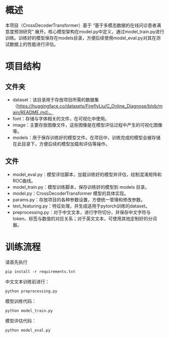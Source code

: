 # 概述

本项目（CrossDecoderTransformer）基于 “基于多模态数据的在线问诊患者满意度预测研究” 展开。核心模型架构在model.py中定义，通过model_train.py进行训练。训练好的模型保存在models目录，方便后续使用model_eval.py对其在测试数据上的性能进行评估。

# 项目结构

## 文件夹
* dataset：该目录用于存放项目所需的数据集（https://huggingface.co/datasets/FireflyLiu/C_Online_Diagnose/blob/main/README.md）。
* font：存储与字体相关的文件，在可视化中使用。
* image：主要存放图像文件，这些图像是在模型评估过程中产生的可视化图像等。
* models：用于保存训练好的模型文件。在项目中，训练完成的模型会被存储在此目录下，方便后续的模型加载和评估等操作。

## 文件
* model_eval.py：模型评估脚本，加载训练好的模型并评估，绘制混淆矩阵和ROC曲线。
* model_train.py：模型训练脚本，保存训练好的模型到 models 目录。
* model.py：CrossDecoderTransformer 模型的具体实现。
* params.py：存放项目的各种参数设置，方便统一管理和修改参数。
* text_featuring.py：特征处理，并生成适用于pytorch训练的dataset。
* preprocessing.py：对于中文文本，进行字符切分，并保存中文字符与token、标签与数值的对应关系；对于英文文本，可使用其他定制好的分词器。


# 训练流程

请首先执行
```
pip install -r requirements.txt
```

中文文本训练前进行：
```
python preprocessing.py
```

模型训练代码：
```
python model_train.py
```

模型评估代码：
```
python model_eval.py
```

